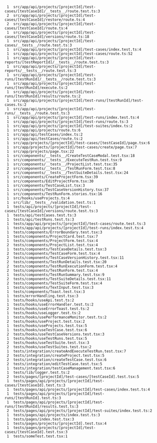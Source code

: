 

     1  src/app/api/projects/[projectId]/test-cases/[testCaseId]/__tests__/route.test.ts:3
     2  src/app/api/projects/[projectId]/test-cases/[testCaseId]/restore/route.ts:4
     2  src/app/api/projects/[projectId]/test-cases/[testCaseId]/route.ts:4
     1  src/app/api/projects/[projectId]/test-cases/[testCaseId]/versions/route.ts:18
     1  src/app/api/projects/[projectId]/test-cases/__tests__/route.test.ts:3
     1  src/app/api/projects/[projectId]/test-cases/index.test.ts:4
     1  src/app/api/projects/[projectId]/test-cases/route.ts:52
     1  src/app/api/projects/[projectId]/test-reports/[testReportId]/__tests__/route.test.ts:3
     1  src/app/api/projects/[projectId]/test-reports/__tests__/route.test.ts:3
     1  src/app/api/projects/[projectId]/test-runs/[testRunId]/__tests__/route.test.ts:3
     1  src/app/api/projects/[projectId]/test-runs/[testRunId]/execute.ts:2
     1  src/app/api/projects/[projectId]/test-runs/[testRunId]/results/route.ts:2
     1  src/app/api/projects/[projectId]/test-runs/[testRunId]/test-cases.ts:2
     1  src/app/api/projects/[projectId]/test-runs/__tests__/route.test.ts:3
     1  src/app/api/projects/[projectId]/test-runs/index.test.ts:4
     1  src/app/api/projects/[projectId]/test-runs/route.ts:3
     1  src/app/api/projects/[projectId]/test-suites/index.ts:2
     1  src/app/api/projects/route.ts:6
     1  src/app/api/testCases/index.ts:2
     1  src/app/api/testCases/route.ts:2
     1  src/app/projects/[projectId]/test-cases/[testCaseId]/page.tsx:6
     1  src/app/projects/[projectId]/test-cases/create/page.tsx:7
     1  src/app/projects/page.tsx:22
     1  src/components/__tests__/CreateTestCaseModal.test.tsx:18
     1  src/components/__tests__/ExecuteTestRun.test.tsx:9
     1  src/components/__tests__/ProjectList.test.tsx:35
     2  src/components/__tests__/TestRunForm.test.tsx:8
     2  src/components/__tests__/TestSuiteDetails.test.tsx:24
     1  src/components/CreateProjectForm.tsx:39
     1  src/components/EditProjectForm.tsx:30
     1  src/components/TestCaseList.tsx:3
     1  src/components/TestCaseVersionHistory.tsx:37
     1  src/components/TestRunForm.stories.tsx:16
     1  src/hooks/useProjects.ts:4
     1  src/lib/__tests__/validation.test.ts:1
     1  tests/api/projects/[projectId]/test-cases/[testCaseId]/versions/route.test.ts:3
     1  tests/api/testCases.test.ts:3
     1  tests/api/testRuns.test.ts:3
     1  tests/app/api/projects/[projectId]/test-cases/route.test.ts:3
     1  tests/app/api/projects/[projectId]/test-runs/index.test.ts:4
     1  tests/components/ErrorBoundary.test.tsx:3
     1  tests/components/ProjectCard.test.tsx:7
     1  tests/components/ProjectForm.test.tsx:4
     2  tests/components/ProjectList.test.tsx:4
     1  tests/components/TestCaseDetails.test.tsx:3
     2  tests/components/TestCaseForm.test.tsx:4
     2  tests/components/TestCaseVersionHistory.test.tsx:11
     2  tests/components/TestRunDetails.test.tsx:20
     2  tests/components/TestRunExecutionForm.test.tsx:4
     2  tests/components/TestRunForm.test.tsx:4
     1  tests/components/TestRunSummary.test.tsx:9
     2  tests/components/TestSuiteDetails.test.tsx:11
     2  tests/components/TestSuiteForm.test.tsx:4
     1  tests/components/TextInput.test.tsx:3
     1  tests/components/Toast.test.tsx:3
     1  tests/errorHandling.test.tsx:3
     1  tests/hooks/useApi.test.ts:2
     1  tests/hooks/useErrorHandler.test.ts:2
     2  tests/hooks/useErrorToast.test.ts:2
     1  tests/hooks/useLogger.test.ts:2
     1  tests/hooks/usePerformanceMonitor.test.ts:2
     2  tests/hooks/useProject.test.tsx:2
     1  tests/hooks/useProjects.test.tsx:5
     1  tests/hooks/useTestCase.test.tsx:6
     2  tests/hooks/useTestCaseVersions.test.tsx:3
     1  tests/hooks/useTestRuns.test.tsx:5
     2  tests/hooks/useTestSuite.test.tsx:3
     2  tests/hooks/useTestSuites.test.tsx:2
     1  tests/integration/createAndExecuteTestRun.test.tsx:7
     2  tests/integration/createProject.test.tsx:5
     2  tests/integration/createTestCase.test.tsx:6
     2  tests/integration/editTestCase.test.tsx:5
     1  tests/integration/testCaseManagement.test.tsx:6
     1  tests/lib/logger.test.ts:2
     2  tests/pages/[projectId]/test-cases/[testCaseId].test.tsx:5
     1  tests/pages/api/projects/[projectId]/test-cases/[testCaseId].test.ts:3
     1  tests/pages/api/projects/[projectId]/test-cases/index.test.ts:4
     1  tests/pages/api/projects/[projectId]/test-runs/[testRunId].test.ts:3
     1  tests/pages/api/projects/[projectId]/test-runs/[testRunId]/results.test.ts:3
     2  tests/pages/api/projects/[projectId]/test-suites/index.test.ts:2
     1  tests/pages/api/projects/index.test.ts:3
     1  tests/pages/index.test.tsx:3
     1  tests/pages/projects/[projectId].test.tsx:4
     1  tests/pages/projects/[projectId]/test-cases/[testCaseId].test.tsx:3
     1  tests/someTest.test.tsx:1